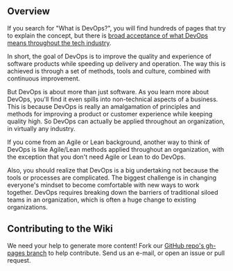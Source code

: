 
## Overview
If you search for "What is DevOps?", you will find hundreds of pages that try to explain the concept, but there is [broad acceptance of what DevOps means throughout the tech industry](https://devops.com/surprise-broad-agreement-on-the-definition-of-devops/).

In short, the goal of DevOps is to improve the quality and experience of software products while speeding up delivery and operation. The way this is achieved is through a set of methods, tools and culture, combined with continuous improvement.

But DevOps is about more than just software. As you learn more about DevOps, you'll find it even spills into non-technical aspects of a business. This is because DevOps is really an amalgamation of principles and methods for improving a product or customer experience while keeping quality high. So DevOps can actually be applied throughout an organization, in virtually any industry.

If you come from an Agile or Lean background, another way to think of DevOps is like Agile/Lean methods applied throughout an organization, with the exception that you don't need Agile or Lean to do DevOps.

Also, you should realize that DevOps is a big undertaking not because the tools or processes are complicated. The biggest challenge is in changing everyone's mindset to become comfortable with new ways to work together. DevOps requires breaking down the barriers of traditional siloed teams in an organization, which is often a huge change to existing organizations.

## Contributing to the Wiki
We need your help to generate more content! Fork our [GitHub repo's gh-pages branch](https://github.com/peterwwillis/devopsyoga-content/tree/gh-pages) to help contribute. Send us an e-mail, or open an issue or pull request.

